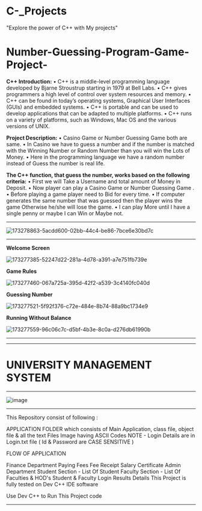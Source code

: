 # C-_Projects
"Explore the power of C++ with My projects"
# Number-Guessing-Program-Game-Project-
**C++ Introduction:** • C++ is a middle-level programming language developed by Bjarne Stroustrup starting in 1979 at Bell Labs. • C++ gives programmers a high level of control over system resources and memory. • C++ can be found in today’s operating systems, Graphical User Interfaces (GUIs) and embedded systems. • C++ is portable and can be used to develop applications that can be adapted to multiple platforms. • C++ runs on a variety of platforms, such as Windows, Mac OS and the various versions of UNIX.

**Project Description:** • Casino Game or Number Guessing Game both are same. • In Casino we have to guess a number and if the number is matched with the Winning Number or Random Number than you will win the Lots of Money. • Here in the programming language we have a random number instead of Guess the number is real life.

**The C++ function, that guess the number, works based on the following criteria:** • First we will Take a Username and total amount of Money in Deposit. • Now player can play a Casino Game or Number Guessing Game . • Before playing a game player need to Bid for every time. • If computer generates the same number that was guessed then the player wins the game Otherwise he/she will lose the game. • I can play More until I have a single penny or maybe I can Win or Maybe not.
_____________________________________________________________________________________________________________________________________________________________________________________________________________________

![173278863-5acdd600-02bb-44c4-be86-7bce6e30bd7c](https://github.com/Ashok-713/Cpp_Projects/assets/102814093/6129b59c-5b21-49e6-80a4-df007b0890e6)
_____________________________________________________________________________________________________________________________________________________________________________________________________________________

**Welcome Screen**

![173277385-52247d22-281a-4d78-a391-a7e751fb739e](https://github.com/Ashok-713/Cpp_Projects/assets/102814093/39167f83-c235-46aa-b28d-26d34be52bba)

**Game Rules**

![173277460-067a725a-395d-42f2-a539-3c4140fc040d](https://github.com/Ashok-713/Cpp_Projects/assets/102814093/f5a75406-aaea-40eb-8827-c23954ba4222)

**Guessing Number**

![173277521-5f92f376-c72e-484e-8b74-88a9bc1734e9](https://github.com/Ashok-713/Cpp_Projects/assets/102814093/424043e7-e3c7-454c-81d7-65460fe7efdd)

**Running Without Balance**

![173277559-96c06c7c-d5bf-4b3e-8c0a-d276db61990b](https://github.com/Ashok-713/Cpp_Projects/assets/102814093/24689e96-1478-433b-be9f-b746ab536886)

_____________________________________________________________________________________________________________________________________________________________________________________________________________________
_____________________________________________________________________________________________________________________________________________________________________________________________________________________

# UNIVERSITY MANAGEMENT SYSTEM
_____________________________________________________________________________________________________________________________________________________________________________________________________________________
![image](https://github.com/Ashok-713/Cpp_Projects/assets/102814093/f2953450-1621-498a-9c5b-cf78dab79727)
_____________________________________________________________________________________________________________________________________________________________________________________________________________________
This Repository consist of following :

APPLICATION FOLDER which consists of Main Application, class file, object file & all the text Files
Image having ASCII Codes
NOTE - Login Details are in Login.txt file ( Id & Password are CASE SENSITIVE )

FLOW OF APPLICATION

Finance Department
Paying Fees
Fee Receipt
Salary Certificate
Admin Department
Student Section - List Of Student
Faculty Section - List Of Faculties & HOD's
Student & Faculty Login
Results
Details
This Project is fully tested on Dev C++ IDE software

Use Dev C++ to Run This Project code
_____________________________________________________________________________________________________________________________________________________________________________________________________________________





